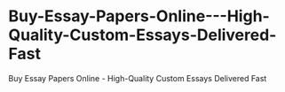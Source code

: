 # Buy-Essay-Papers-Online---High-Quality-Custom-Essays-Delivered-Fast
Buy Essay Papers Online - High-Quality Custom Essays Delivered Fast
